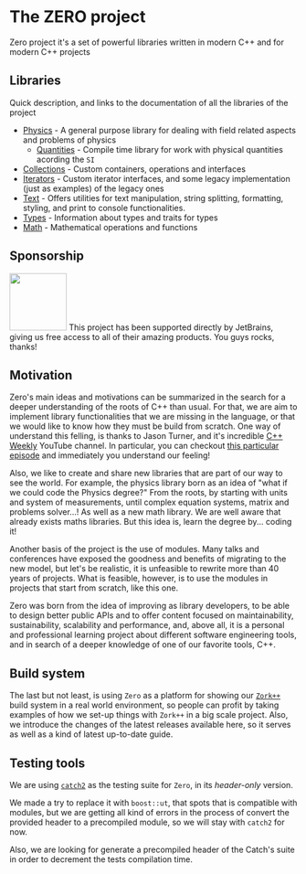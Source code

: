 # The ZERO project

Zero project it's a set of powerful libraries written in modern C++ and for
modern C++ projects

## Libraries

Quick description, and links to the documentation of all the libraries of the project

- [Physics](./zero/ifc/physics/README.md) - A general purpose library for dealing with field related aspects and problems of physics
  - [Quantities](./zero/ifc/physics/quantities) - Compile time library for work with physical quantities acording the `SI`
- [Collections](./zero/ifc/collections/README.md) - Custom containers, operations and interfaces
- [Iterators](./zero/ifc/iterators/README.md) - Custom iterator interfaces, and some legacy implementation (just as examples) of the legacy ones
- [Text](./zero/ifc/text/README.md) - Offers utilities for text manipulation, string splitting, formatting, styling, and print to console functionalities.
- [Types](./zero/ifc/types/README.md) - Information about types and traits for types
- [Math](./zero/ifc/math/README.md) - Mathematical operations and functions
## Sponsorship

<img src="https://resources.jetbrains.com/storage/products/company/brand/logos/jb_beam.svg" width="100" />
This project has been supported directly by JetBrains, giving us free access to all of their amazing products.
You guys rocks, thanks! 

## Motivation

Zero's main ideas and motivations can be summarized in the search for a deeper understanding of the roots of C++ than usual. For that,
we are aim to implement library functionalities that we are missing in the language, or that we would like to know how they must be build
from scratch.
One way of understand this felling, is thanks to Jason Turner, and it's incredible [C++ Weekly](https://www.youtube.com/playlist?list=PLs3KjaCtOwSZ2tbuV1hx8Xz-rFZTan2J1) YouTube
channel. In particular, you can checkout [this particular episode](https://youtu.be/287_oG4CNMc?list=PLs3KjaCtOwSZ2tbuV1hx8Xz-rFZTan2J1&t=378) and immediately
you understand our feeling!

Also, we like to create and share new libraries that are part of our way to see the world. For example, the physics
library born as an idea of "what if we could code the Physics degree?" From the roots, by starting with units and system
of measurements, until complex equation systems, matrix and problems solver...! As well as a new math library.
We are well aware that already exists maths libraries. But this idea is, learn the degree by... coding it!

Another basis of the project is the use of modules. Many talks and conferences have exposed the goodness and benefits of migrating
to the new model, but let's be realistic, it is unfeasible to rewrite more than 40 years of projects.
What is feasible, however, is to use the modules in projects that start from scratch, like this one.

Zero was born from the idea of improving as library developers, to be able to design better public APIs and to offer content focused on maintainability, sustainability, scalability and performance, and, above all, it is a personal and professional learning project about different software engineering tools, and in search of a deeper knowledge of one of our favorite tools, C++.

## Build system

The last but not least, is using `Zero` as a platform for showing our [`Zork++`](https://github.com/zerodaycode/Zork) build
system in a real world environment, so people can profit by taking examples of how we set-up things with `Zork++`
in a big scale project. Also, we introduce the changes of the latest releases available here, so it serves as well as
a kind of latest up-to-date guide.

## Testing tools

We are using [`catch2`](https://github.com/catchorg/Catch2) as the testing suite for `Zero`, in its *header-only* version.

We made a try to replace it with `boost::ut`, that spots that is compatible with modules, but we are getting all kind of errors in the process of convert the provided header to a precompiled module, so we will stay
with `catch2` for now.

Also, we are looking for generate a precompiled header of the Catch's suite in order to decrement
the tests compilation time.
